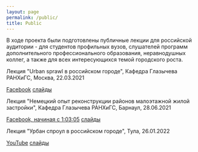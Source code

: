 ```yaml
---
layout: page
permalink: /public/
title: Public
---
```

В ходе проекта были подготовлены публичные лекции для российской аудитории - для студентов профильных вузов, слушателей программ дополнительного профессионального образования, неравнодушных коллег, а также для всех интересующихся темой городского роста.

Лекция "Urban sprawl в российском городе", Кафедра Глазычева РАНХиГС, Москва, 22.03.2021

[Facebook](https://www.facebook.com/urbanion/videos/196016372324268)
[слайды](https://www.dropbox.com/s/txj8l2aiqfnu97b/%D0%91%D0%BE%D0%B9%D0%BA%D0%BE%20-%20%D0%A3%D1%80%D0%B1%D0%B0%D0%BD%20%D1%81%D0%BF%D1%80%D0%BE%D1%83%D0%BB%20%D0%B2%20%D0%A0%D0%BE%D1%81%D1%81%D0%B8%D0%B8.pdf?dl=0)


Лекция "Немецкий опыт реконструкции районов малоэтажной жилой застройки", Кафедра Глазычева РАНХиГС, Барнаул, 28.06.2021

[Facebook, начиная с 1:03:05](https://www.facebook.com/urbanion/videos/197838012129878)
[слайды](https://www.dropbox.com/s/c5tp6g3xra8wyw7/%D0%9D%D0%B5%D0%BC%D0%B5%D1%86%D0%BA%D0%B8%D0%B9%20%D0%BE%D0%BF%D1%8B%D1%82%20%D1%80%D0%B5%D0%BA%D0%BE%D0%BD%D1%81%D1%82%D1%80%D1%83%D0%BA%D1%86%D0%B8%D0%B8%20%D0%BC%D0%B0%D0%BB%D0%BE%D1%8D%D1%82%D0%B0%D0%B6%D0%BD%D0%BE%D0%B9%20%D0%B6%D0%B8%D0%BB%D0%BE%D0%B9%20%D0%B7%D0%B0%D1%81%D1%82%D1%80%D0%BE%D0%B9%D0%BA%D0%B8.pdf?dl=0)

Лекция "Урбан спроул в российском городе", Тула, 26.01.2022

[YouTube](https://www.youtube.com/watch?v=d6q_-sO_DtQ&t=14s)
[слайды](https://www.dropbox.com/s/c5tp6g3xra8wyw7/%D0%9D%D0%B5%D0%BC%D0%B5%D1%86%D0%BA%D0%B8%D0%B9%20%D0%BE%D0%BF%D1%8B%D1%82%20%D1%80%D0%B5%D0%BA%D0%BE%D0%BD%D1%81%D1%82%D1%80%D1%83%D0%BA%D1%86%D0%B8%D0%B8%20%D0%BC%D0%B0%D0%BB%D0%BE%D1%8D%D1%82%D0%B0%D0%B6%D0%BD%D0%BE%D0%B9%20%D0%B6%D0%B8%D0%BB%D0%BE%D0%B9%20%D0%B7%D0%B0%D1%81%D1%82%D1%80%D0%BE%D0%B9%D0%BA%D0%B8.pdf?dl=0)
